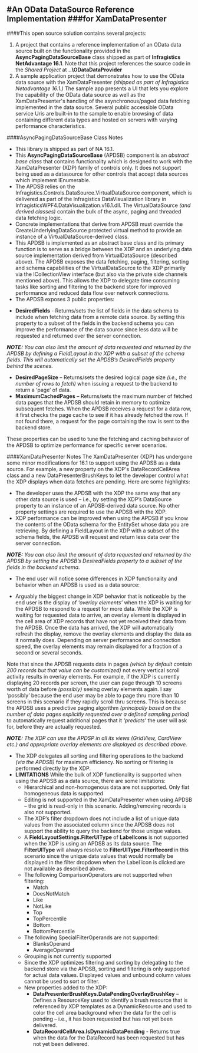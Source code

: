#An OData DataSource Reference Implementation
###for XamDataPresenter
------------------




####This open source solution contains several projects: 

1. A project that contains a reference implementation of an OData data source built on the functionality provided in the **AsyncPagingDataSourceBase** class shipped as part of **Infragistics NetAdvantage 16.1**.  Note that this project references the source code in the _Shared Project_ at **..\ODataDataProvider**
2. A sample application project that demonstrates how to use the OData data source with the XamDataPresenter _(shipped as part of Infragistics Netadvantage 16.1.)_  The sample app presents a UI that lets you explore the capability of the OData data source as well as the XamDataPresenter's handling of the asynchronous/paged data fetching implemented in the data source.  Several public accessible OData service Uris are built-in to the sample to enable browsing of data containing different data types and hosted on servers with varying performance characteristics.

####AsyncPagingDataSourceBase Class Notes
*	This library is shipped as part of NA 16.1.
*	This **AsyncPagingDataSourceBase** (APDSB) component is an _abstract base class_ that contains functionality which is designed to work with the XamDataPresenter (XDP) family of controls only.  It does not support being used as a datasource for other controls that accept data sources which implement IEnumerable.
*	The APDSB relies on the Infragistics.Controls.DataSource.VirtualDataSource component, which is delivered as part of the Infragistics DataVisualization library in InfragisticsWPF4.DataVisualization.v16.1.dll.  The VirtualDataSource _(and derived classes)_ contain the bulk of the async, paging and threaded data fetching logic.
*	Concrete implementations that derive from APDSB must override the CreateUnderlyingDataSource protected virtual method to provide an instance of a VirtualDataSource-derived class.
*	This APDSB is implemented as an abstract base class and its primary function is to serve as a bridge between the XDP and an underlying data source implementation derived from VirtualDataSource (described above).  The APDSB exposes the data fetching, paging, filtering, sorting and schema capabilities of the VirtualDataSource to the XDP primarily via the ICollectionView interface (but also via the private side channels mentioned above).  This allows the XDP to delegate time consuming tasks like sorting and filtering to the backend store for improved performance and reduced data flow over network connections.
*	The APDSB exposes 3 public properties:
  +	**DesiredFields** - Returns/sets the list of fields in the data schema to include when fetching data from a remote data source.  By setting this property to a subset of the fields in the backend schema you can improve the performance of the data source since less data will be requested and returned over the server connection.

  _**NOTE:** You can also limit the amount of data requested and returned by the APDSB by  defining a FieldLayout in the XDP with a subset of the schema fields.  This will automatically set the APDSB’s DesiredFields property behind the scenes._
  +	**DesiredPageSize** – Returns/sets the desired logical page size _(i.e., the number of rows to fetch)_ when issuing a request to the backend to return a ‘page’ of data.
  +	**MaximumCachedPages** – Returns/sets the maximum number of fetched data pages that the APDSB should retain in memory to optimize subsequent fetches.  When the APDSB receives a request for a data row, it first checks the page cache to see if it has already fetched the row.  If not found there, a request for the page containing the row is sent to the backend store.

These properties can be used to tune the fetching and caching behavior of the APDSB to optimize performance for specific server scenarios.

####XamDataPresenter Notes
The XamDataPresenter (XDP) has undergone some minor modifications for 16.1 to support using the APDSB as a data source.  For example, a  new property on the XDP's DataRecordCellArea class and a new DataPresenterBrushKeys to let the developer control what the XDP displays when data fetches are pending.  Here are some highlights:
*	The developer uses the APDSB with the XDP the same way that any other data source is used – i.e., by setting the XDP’s DataSource property to an instance of an APDSB-derived data source.  No other property settings are required to use the APDSB with the XDP.
*	XDP performance can be improved when using the APDSB if you know the contents of the OData schema for the EntitySet whose data you are retrieving.  By defining a FieldLayout in the XDP with a subset of the schema fields, the APDSB will request and return less data over the server connection.   

  _**NOTE:** You can also limit the amount of data requested and returned by the APDSB by setting the APDSB’s DesiredFields property to a subset of the fields in the backend schema._
  
*	The end user will notice some differences in XDP functionality and behavior when an APDSB is used as a data source:
  +	Arguably the biggest change in XDP behavior that is noticeable by the end user is the display of _‘overlay elements’_ when the XDP is waiting for the APDSB to respond to a request for more data.  While the XDP is waiting for requested data to arrive, an overlay element is displayed in the cell area of XDP records that have not yet received their data from the APDSB.  Once the data has arrived, the XDP will automatically refresh the display, remove the overlay elements and display the data as it normally does.  Depending on server performance and connection speed, the overlay elements may remain displayed for a fraction of a second or several seconds.  

  Note that since the APDSB requests data in pages _(which by default contain 200 records but that value can be customized)_ not every vertical scroll activity results in overlay elements.  For example, if the XDP is currently displaying 20 records per screen, the user can page through 10 screens worth of data before _(possibly)_ seeing overlay elements again.  I say ‘possibly’ because the end user may be able to page thru more than 10 screens in this scenario if they rapidly scroll thru screens.  This is because the APDSB uses a predictive paging algorithm _(principally based on the number of data pages explicitly requested over a defined sampling period)_ to automatically request additional pages that it _‘predicts’_ the user will ask for, before they are actually requested.

_**NOTE:** The XDP can use the APDSP in all its views (GridView, CardView etc.) and appropriate overlay elements are displayed as described above._

*	The XDP delegates all sorting and filtering operations to the backend _(via the APDSB)_ for maximum efficiency.  No sorting or filtering is performed directly by the XDP.
* **LIMITATIONS** While the bulk of XDP functionality is supported when using the APDSB as a data source, there are some limitations:
  * Hierarchical and non-homogenous data are not supported.  Only flat homogeneous data is supported
  * Editing is not supported in the XamDataPresenter when using APDSB – the grid is read-only in this scenario.  Adding/removing records is also not supported.
  * The XDP’s filter dropdown does not include a list of unique data values from the associated column since the APDSB does not support the ability to query the backend for those unique values.  
  * A **FieldLayoutSettings.FilterUIType** of **LabelIcons** is not supported when the XDP is using an APDSB as its data source.  The **FilterUIType** will always resolve to **FilterUIType.FilterRecord** in this scenario since the unique data values that would normally be displayed in the filter dropdown when the Label icon is clicked are not available as described above.
  * The following ComparisonOperators are not supported when filtering:
    +	Match
    +	DoesNotMatch
    + Like
    +	NotLike
    +	Top
    +	TopPercentile
    + Bottom
    + BottomPercentile
  * The following SpecialFilterOperands are not supported:
    + BlanksOperand 
    + AverageOperand
  * Grouping is not currently supported
  * Since the XDP optimizes filtering and sorting by delegating to the backend store via the APDSB, sorting and filtering is only supported for actual data values. Displayed values and unbound column values cannot be used to sort or filter.
  * New properties added to the XDP:
    + **DataPresenterBrushKeys.DataPendingOverlayBrushKey** – Defines a ResourceKey used to identify a brush resource that is referenced by XDP templates as a DynamicResource and  used to color the cell area background when the data for the cell is pending – i.e., it has been requested but has not yet been delivered. 
    + **DataRecordCellArea.IsDynamicDataPending** - Returns true when the data for the DataRecord has been requested but has not yet been delivered.
